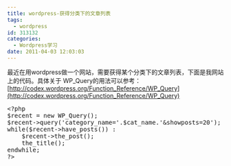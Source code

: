 ```yaml
---
title: wordpress-获得分类下的文章列表
tags:
  - wordpress
id: 313132
categories:
  - Wordpress学习
date: 2011-04-03 12:03:03
---
```


最近在用wordpress做一个网站，需要获得某个分类下的文章列表，下面是我网站上的代码。具体关于 WP_Query的用法可以参考：[http://codex.wordpress.org/Function_Reference/WP_Query](http://codex.wordpress.org/Function_Reference/WP_Query)

<pre class="lang:php decode:true " >&lt;?php 
$recent = new WP_Query();
$recent-&gt;query('category_name='.$cat_name.'&amp;showposts=20'); 
while($recent-&gt;have_posts()) : 
	$recent-&gt;the_post();
	the_title(); 
endwhile;
?&gt;</pre> 